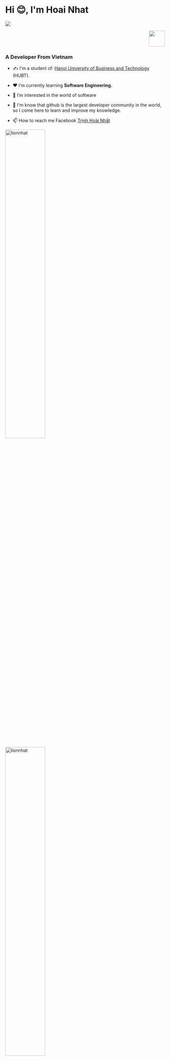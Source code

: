 <h1 align="left">Hi 😊, I'm Hoai Nhat</h1>
<p align="left"><img src="https://img.icons8.com/emoji/48/000000/vietnam-emoji.png"/></p>
<p align="right"><img src="https://thi.hubt.edu.vn/packages/hubt/img/logohubt.jpg" width="50px" height="50px"/></p>
<h3 align="left">A Developer From Vietnam </h3>

- ✍ I'm a student of:  <a href="http://hubt.edu.vn/">Hanoi University of Business and Technology </a>(HUBT).

- ❤ I’m currently learning **Software Engineering.**
- 👀 I’m interested in the world of software
- 💞️ I'm know that github is the largest developer community in the world, so I come here to learn and improve my knowledge.
- 📫 How to reach me Facebook [Trịnh Hoài Nhất](https://www.facebook.com/trinhhoainhat/)
</p>


  <tr>
    <td>
 <img src="https://github-readme-stats.vercel.app/api/top-langs/?username=lionnhat&bg_color=FFFFFF00&text_color=179fa3&layout=compact&hide=CSS&langs_count=10&custom_title=Most%20Used%20Language" alt="lionnhat" width="50%"/>
      <img src="https://github-readme-stats.vercel.app/api?username=lionnhat&bg_color=FFFFFF00&text_color=179fa3&show_icons=true&count_private=true&include_all_commits=true&custom_title=Hoai%20Nhat%20GitHubt%20Stats" alt="lionnhat" width="50%"/>

